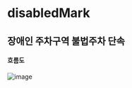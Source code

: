 # disabledMark
## 장애인 주차구역 불법주차 단속

#### 흐름도
![image](https://user-images.githubusercontent.com/60119368/117744383-880c6a00-b243-11eb-804e-2fcbfe021fdb.png)

